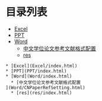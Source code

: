 
# 目录列表
* [Excel](Excel/index.html)
* [PPT](PPT/index.html)
* [Word](Word/index.html)
  * [中文学位论文参考文献格式配置
](Word/CNPaperRefSetting.html)
  * [res](res/index.html)


```mind:height=300,title=内容概要,color
* [Excel](Excel/index.html)
* [PPT](PPT/index.html)
* [Word](Word/index.html)
  * [中文学位论文参考文献格式配置
](Word/CNPaperRefSetting.html)
  * [res](res/index.html)
```
